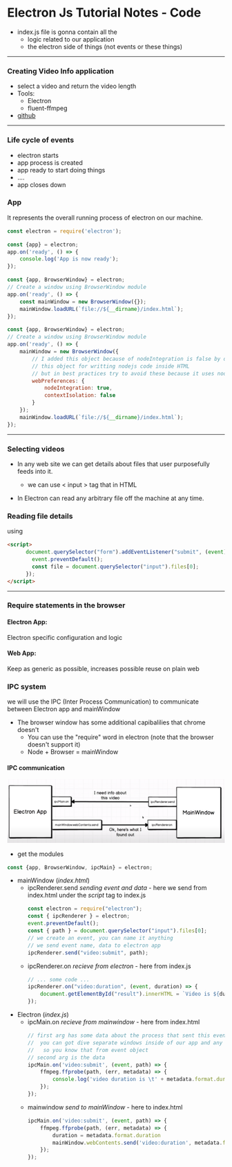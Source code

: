 # Electron Js Tutorial Notes - Code

- index.js file is gonna contain all the
    - logic related to our application
    - the electron side of things (not events or these things)
___
### Creating Video Info application
- select a video and return the video length
- Tools:
    - Electron
    - fluent-ffmpeg
- [github](https://github.com/YoussefMo7amed/learning/tree/main/JavaScript/electronjs/videoInfo)
___

### Life cycle of events
- electron starts
- app process is created
- app ready to start doing things
- ....
- app closes down

### App
It represents the overall running process of electron on our machine.

```js
const electron = require('electron');
```

```js
const {app} = electron;
app.on('ready', () => {
    console.log('App is now ready');
});

```
```js
const {app, BrowserWindow} = electron;
// Create a window using BrowserWindow module
app.on('ready', () => {
    const mainWindow = new BrowserWindow({});
    mainWindow.loadURL(`file://${__dirname}/index.html`);
});

```
```js
const {app, BrowserWindow} = electron;
// Create a window using BrowserWindow module
app.on('ready', () => {
    mainWindow = new BrowserWindow({
        // I added this object because of nodeIntegration is false by default (true WAS the default)
        // this object for writting nodejs code inside HTML
        // but in best practices try to avoid these because it uses nodejs it self (can access and do anything nodejs can)
        webPreferences: {
            nodeIntegration: true,
            contextIsolation: false
        }
    });
    mainWindow.loadURL(`file://${__dirname}/index.html`);
});

```
___

### Selecting videos
- In any web site we can get details about files that user purposefully feeds into it.
    - we can use < input > tag that in HTML

- In Electron can read any arbitrary file off the machine at any time.

### Reading file details
using

```HTML
<script>
      document.querySelector("form").addEventListener("submit", (event) => {
        event.preventDefault();
        const file = document.querySelector("input").files[0];
      });
</script>
```
___
### Require statements in the browser
#### Electron App:
Electron specific configuration and logic
#### Web App:
Keep as generic as possible, increases possible reuse on plain web

### IPC system
we will use the IPC (Inter Process Communication) to communicate between Electron app and mainWindow

- The browser window has some additional capibalilies that chrome doesn't
    - You can use the "require" word in electron (note that the browser doesn't support it)
    - Node + Browser = mainWindow

#### IPC communication
![image](./electron-app-and-mainwindow-usin-ipc.png)

- get the modules
```js
const {app, BrowserWindow, ipcMain} = electron;
```
- mainWindow (*index.html*)
    - ipcRenderer.send *sending event and data* - here we send from index.html under the *script* tag to index.js
        ```js
        const electron = require("electron");
        const { ipcRenderer } = electron;
        event.preventDefault();
        const { path } = document.querySelector("input").files[0];
        // we create an event, you can name it anything
        // we send event name, data to electron app
        ipcRenderer.send("video:submit", path);
        ```
    - ipcRenderer.on *recieve from electron* - here from index.js
        ```js
        // ... some code ...
        ipcRenderer.on("video:duration", (event, duration) => {
            document.getElementById("result").innerHTML = `Video is ${duration}`;
        });
        ```
- Electron (*index.js*)
    - ipcMain.on *recieve from mainwindow* - here from index.html
        ```js
        // first arg has some data about the process that sent this event,
        //  you can got dive separate windows inside of our app and any one of them could trigger this event,
        //   so you know that from event object
        // second arg is the data
        ipcMain.on('video:submit', (event, path) => {
            ffmpeg.ffprobe(path, (err, metadata) => {
                console.log('video duration is \t' + metadata.format.duration);
            });
        });
        ```
    - mainwindow *send to mainWindow* - here to index.html
        ```js
        ipcMain.on('video:submit', (event, path) => {
            ffmpeg.ffprobe(path, (err, metadata) => {
                duration = metadata.format.duration
                mainWindow.webContents.send('video:duration', metadata.format.duration)
            });
        });
        ```

